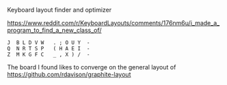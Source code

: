 Keyboard layout finder and optimizer

https://www.reddit.com/r/KeyboardLayouts/comments/176nm6u/i_made_a_program_to_find_a_new_class_of/

```
J  B L D V W   . ; O U Y  -
Q  N R T S P   ( H A E I  -
Z  M K G F C   _ , X ) /  -
```

The board I found likes to converge on the general layout of https://github.com/rdavison/graphite-layout
